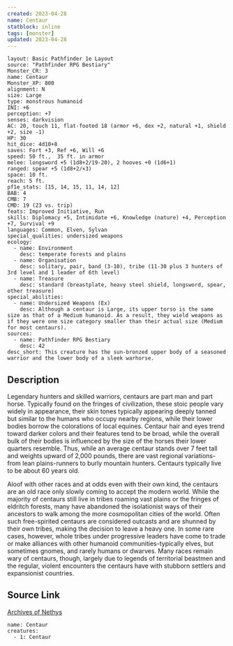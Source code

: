 ```yaml
---
created: 2023-04-28
name: Centaur
statblock: inline
tags: [monster]
updated: 2023-04-28
---
```

```statblock
layout: Basic Pathfinder 1e Layout
source: "Pathfinder RPG Bestiary"
Monster_CR: 3
name: Centaur
Monster_XP: 800
alignment: N
size: Large
type: monstrous humanoid
INI: +6
perception: +7
senses: darkvision
AC: 20, touch 11, flat-footed 18 (armor +6, dex +2, natural +1, shield +2, size -1)
HP: 30
hit_dice: 4d10+8
saves: Fort +3, Ref +6, Will +6
speed: 50 ft.,  35 ft. in armor
melee: longsword +5 (1d8+2/19-20), 2 hooves +0 (1d6+1)
ranged: spear +5 (1d8+2/×3)
space: 10 ft.
reach: 5 ft.
pf1e_stats: [15, 14, 15, 11, 14, 12]
BAB: 4
CMB: 7
CMD: 19 (23 vs. trip)
feats: Improved Initiative, Run
skills: Diplomacy +5, Intimidate +6, Knowledge (nature) +4, Perception +7, Survival +9
languages: Common, Elven, Sylvan
special_qualities: undersized weapons
ecology:
  - name: Environment
    desc: temperate forests and plains
  - name: Organisation
    desc: solitary, pair, band (3-10), tribe (11-30 plus 3 hunters of 3rd level and 1 leader of 6th level)
  - name: Treasure
    desc: standard (breastplate, heavy steel shield, longsword, spear, other treasure)
special_abilities:
  - name: Undersized Weapons (Ex)
    desc: Although a centaur is Large, its upper torso is the same size as that of a Medium humanoid. As a result, they wield weapons as if they were one size category smaller than their actual size (Medium for most centaurs).
sources:
  - name: Pathfinder RPG Bestiary
    desc: 42
desc_short: This creature has the sun-bronzed upper body of a seasoned warrior and the lower body of a sleek warhorse.
```
## Description
Legendary hunters and skilled warriors, centaurs are part man and part horse. Typically found on the fringes of civilization, these stoic people vary widely in appearance, their skin tones typically appearing deeply tanned but similar to the humans who occupy nearby regions, while their lower bodies borrow the colorations of local equines. Centaur hair and eyes trend toward darker colors and their features tend to be broad, while the overall bulk of their bodies is influenced by the size of the horses their lower quarters resemble. Thus, while an average centaur stands over 7 feet tall and weights upward of 2,000 pounds, there are vast regional variations-from lean plains-runners to burly mountain hunters. Centaurs typically live to be about 60 years old.

Aloof with other races and at odds even with their own kind, the centaurs are an old race only slowly coming to accept the modern world. While the majority of centaurs still live in tribes roaming vast plains or the fringes of eldritch forests, many have abandoned the isolationist ways of their ancestors to walk among the more cosmopolitan cities of the world. Often such free-spirited centaurs are considered outcasts and are shunned by their own tribes, making the decision to leave a heavy one. In some rare cases, however, whole tribes under progressive leaders have come to trade or make alliances with other humanoid communities-typically elves, but sometimes gnomes, and rarely humans or dwarves. Many races remain wary of centaurs, though, largely due to legends of territorial beastmen and the regular, violent encounters the centaurs have with stubborn settlers and expansionist countries.
## Source Link
[Archives of Nethys](https://aonprd.com/MonsterDisplay.aspx?ItemName=Centaur)
```encounter-table
name: Centaur
creatures:
  - 1: Centaur
```
